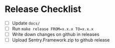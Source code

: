 # Release Checklist
  - [ ] Update `docs/`
  - [ ] Run `make release FROM=x.x.x TO=x.x.x`
  - [ ] Write down changes on github in releases
  - [ ] Upload Sentry.Framework.zip to github release
